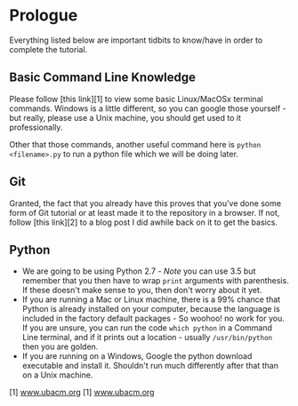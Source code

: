 # Prologue

Everything listed below are important tidbits to know/have in order to complete the tutorial. 


## Basic Command Line Knowledge

Please follow [this link][1] to view some basic Linux/MacOSx terminal commands. Windows is a little different, so you 
can google those yourself - but really, please use a Unix machine, you should get used to it professionally.

Other that those commands, another useful command here is `python <filename>.py` to run a python file which we will 
be doing later.


## Git

Granted, the fact that you already have this proves that you've done some form of Git tutorial or at least made it to 
the repository in a browser. If not, follow [this link][2] to a blog post I did awhile back on it to get the basics.
 
 
## Python
* We are going to be using Python 2.7 - *Note* you can use 3.5 but remember that you then have to wrap `print` arguments 
with parenthesis. If these doesn't make sense to you, then don't worry about it yet.
* If you are running a Mac or Linux machine, there is a 99% chance that Python is already installed on your computer, 
because the language is included in the factory default packages - So woohoo! no work for you. If you are unsure, you 
can run the code `which python` in a Command Line terminal, and if it prints out a location - usually `/usr/bin/python` 
then you are golden.
* If you are running on a Windows, Google the python download executable and install it. Shouldn't run much differently 
after that than on a Unix machine.



[1] www.ubacm.org
[1] www.ubacm.org
